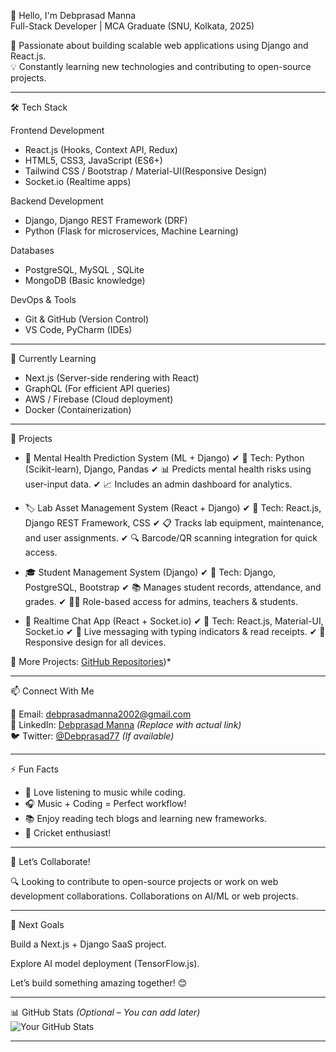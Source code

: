 

👋 Hello, I'm Debprasad Manna  
Full-Stack Developer | MCA Graduate (SNU, Kolkata, 2025)  

🚀 Passionate about building scalable web applications using Django and React.js.  
💡 Constantly learning new technologies and contributing to open-source projects.  

---

🛠️ Tech Stack  

Frontend Development  
- React.js (Hooks, Context API, Redux)  
- HTML5, CSS3, JavaScript (ES6+)  
- Tailwind CSS / Bootstrap / Material-UI(Responsive Design)
- Socket.io (Realtime apps)

Backend Development  
- Django, Django REST Framework (DRF)  
- Python (Flask for microservices, Machine Learning)  

Databases  
- PostgreSQL, MySQL , SQLite
- MongoDB (Basic knowledge)  

DevOps & Tools 
- Git & GitHub (Version Control)  
- VS Code, PyCharm (IDEs)  

---

🌱 Currently Learning
- Next.js (Server-side rendering with React)  
- GraphQL (For efficient API queries)  
- AWS / Firebase (Cloud deployment)
- Docker (Containerization)  

---

 💼 Projects  

- 🧠 Mental Health Prediction System (ML + Django)
      ✔ 🔧 Tech: Python (Scikit-learn), Django, Pandas
      ✔ 📊 Predicts mental health risks using user-input data.
      ✔ 📈 Includes an admin dashboard for analytics.

- 🏷️ Lab Asset Management System (React + Django)
      ✔ 🔧 Tech: React.js, Django REST Framework, CSS
      ✔ 📋 Tracks lab equipment, maintenance, and user assignments.
      ✔ 🔍 Barcode/QR scanning integration for quick access.

- 🎓 Student Management System (Django)
      ✔ 🔧 Tech: Django, PostgreSQL, Bootstrap
      ✔ 📚 Manages student records, attendance, and grades.
      ✔ 👨‍💼 Role-based access for admins, teachers & students.

- 💬 Realtime Chat App (React + Socket.io)
      ✔ 🔧 Tech: React.js, Material-UI, Socket.io
      ✔ 💌 Live messaging with typing indicators & read receipts.
      ✔ 📱 Responsive design for all devices.


📂 More Projects: [GitHub Repositories](https://github.com/Debprasad77?tab=repositories))*  

---

 📫 Connect With Me  

📧 Email: [debprasadmanna2002@gmail.com](mailto:debprasadmanna2002@gmail.com)  
🔗 LinkedIn: [Debprasad Manna](https://www.linkedin.com/in/Debprasad77/) *(Replace with actual link)*  
🐦 Twitter: [@Debprasad77](https://twitter.com/Debprasad77) *(If available)*  

---

 ⚡ Fun Facts  
- 🎵 Love listening to music while coding.
- 🎧 Music + Coding = Perfect workflow!
- 📚 Enjoy reading tech blogs and learning new frameworks.  
- 🏏 Cricket enthusiast!  

---

 🚀 Let’s Collaborate!  
 
🔍 Looking to contribute to open-source projects or work on web development collaborations. 
    Collaborations on AI/ML or web projects.

---

🎯 Next Goals

Build a Next.js + Django SaaS project.

Explore AI model deployment (TensorFlow.js).

Let’s build something amazing together! 😊

---

 📊 GitHub Stats *(Optional – You can add later)*  
![Your GitHub Stats](https://github-readme-stats.vercel.app/api?username=Debprasad77&show_icons=true&theme=radical)  

---



<!---
Debprasad77/Debprasad77 is a ✨ special ✨ repository because its `README.md` (this file) appears on your GitHub profile.
--->  
